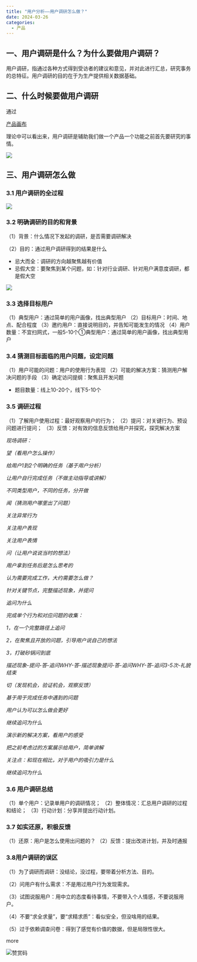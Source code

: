 ```yaml
---
title: "用户分析——用户调研怎么做？"
date: 2024-03-26
categories:
  - 产品
---
```



## 一、用户调研是什么？为什么要做用户调研？

<!-- more -->

用户调研，指通过各种方式得到受访者的建议和意见，并对此进行汇总，研究事务的总特征。用户调研的目的在于为生产提供相关数据基础。

## 二、什么时候要做用户调研

通过

[产品画布](https://merlinwu330387414.wordpress.com/2017/03/31/%e7%94%a8%e4%ba%a7%e5%93%81%e7%94%bb%e5%b8%83%e6%80%9d%e8%80%83%e9%97%ae%e9%a2%98/)

理论中可以看出来，用户调研是辅助我们做一个产品一个功能之前首先要研究的事情。

![](../../../../assets/images/placeholder.png)

## 三、用户调研怎么做

### 3.1 用户调研的全过程

![](../../../../assets/images/placeholder.png)

### 3.2 明确调研的目的和背景

（1）背景：什么情况下发起的调研，是否需要调研解决

（2）目的：通过用户调研得到的结果是什么

- 忌大而全：调研的方向越聚焦越有价值
- 忌假大空：要聚焦到某个问题，如：针对行业调研、针对用户满意度调研，都是假大空

![](../../../../assets/images/placeholder.png)

### 3.3 选择目标用户

（1）典型用户：通过简单的用户画像，找出典型用户
（2）目标用户：时间、地点、配合程度
（3）邀约用户：直接说明目的，并告知可能发生的情况
（4）用户数量：不宜扫网式，一般5-10个①典型用户：通过简单的用户画像，找出典型用户

### 3.4 猜测目标面临的用户问题，设定问题

（1）用户可能的问题：用户的使用行为表现
（2）可能的解决方案：猜测用户解决问题的手段
（3）确定访问提纲：聚焦且开发问题

- 题目数量：线上10-20个，线下5-10个

#### 

### 3.5 调研过程

（1）了解用户使用过程：最好观察用户的行为；
（2）提问：对关键行为、预设问题进行提问；
（3）反馈：对有效的信息反馈给用户并探究，探究解决方案

*现场调研：*

*望（看用户怎么操作）*

*给用户1到2个明确的任务（基于用户分析）*

*让用户自行完成任务（不做主动指导或讲解）*

*不同类型用户，不同的任务，分开做*

*闻（猜测用户哪里出了问题）*

*关注异常行为*

*关注用户表现*

*关注用户表情*

*问（让用户说说当时的想法）*

*用户拿到任务后是怎么思考的*

*认为需要完成工作，大约需要怎么做？*

*针对关键节点，完整描述现象，并提问*

*追问为什么*

*完成单个行为和对应问题的收集：*

*1，在一个完整路径上追问*

*2，在聚焦且开放的问题，引导用户说自己的想法*

*3，打破砂锅问到底*

*描述现象-提问-答-追问WHY-答-描述现象提问-答-追问WHY-答-追问3-5次-礼貌结束*

*切（发现机会，验证机会，观察反馈）*

*基于用于完成任务中遇到的问题*

*用户认为可以怎么做会更好*

*继续追问为什么*

*演示新的解决方案，看用户的感受*

*把之前考虑过的方案展示给用户，简单讲解*

*关注点：和现在相比，对于用户的吸引力是什么*

*继续追问为什么*

### 3.6 用户调研总结

（1）单个用户：记录单用户的调研情况；
（2）整体情况：汇总用户调研的过程和结论；
（3）行动计划：分享并提出行动计划。

### 3.7 如实还原，积极反馈

（1）还原：用户是怎么使用出问题的？
（2）反馈：提出改进计划，并及时通报

### 3.8用户调研的误区

（1）为了调研而调研：没结论，没过程，要带着分析方法、目的。

（2）问用户有什么需求：不是用过用户行为发现需求。

（3）试图说服用户：用中立的态度看待事情，不要带入个人情感，不要说服用户。

（4）不要“求全求量”，要“求精求质”：看似安全，但没啥用的结果。

（5）过于依赖调查问卷：得到了感觉有价值的数据，但是局限性很大。

more

![赞赏码](../../../../assets/images/赞赏码)